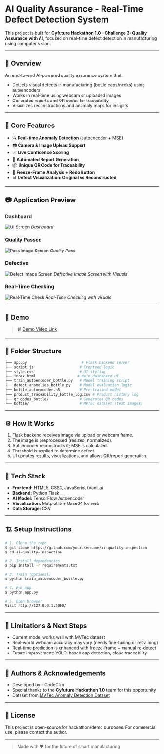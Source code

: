 # AI Quality Assurance - Real-Time Defect Detection System

This project is built for **Cyfuture Hackathon 1.0 – Challenge 3: Quality Assurance with AI**, focused on real-time defect detection in manufacturing using computer vision.

---

## 🚀 Overview

An end-to-end AI-powered quality assurance system that:

* Detects visual defects in manufacturing (bottle caps/necks) using autoencoders
* Works in real-time using webcam or uploaded images
* Generates reports and QR codes for traceability
* Visualizes reconstructions and anomaly maps for insights

---

## 🧠 Core Features

* 🔍 **Real-time Anomaly Detection** (autoencoder + MSE)
* 📷 **Camera & Image Upload Support**
* 📈 **Live Confidence Scoring**
* 🧾 **Automated Report Generation**
* 📦 **Unique QR Code for Traceability**
* 🧊 **Freeze-Frame Analysis + Redo Button**
* 📊 **Defect Visualization: Original vs Reconstructed**

---

## 📷 Application Preview

### Dashboard
![UI Screen](screenshots/UI.png)
*Dashboard*

### Quality Passed 
![Pass Image Screen](screenshots/Pass.png)
*Quality Pass*

### Defective 
![Defect Image Screen](screenshots/Defect.png)
*Defective Image Screen with Visuals*

### Real-Time Checking 
![Real-Time Check](screenshots/real.png)
*Real-Time Checking with visuals*

---

## 📸 Demo

> 📹 [Demo Video Link](https://drive.google.com/file/d/1341ylmE9YRooJKVBdhgBntuZe_i0_GeF/view?usp=drivesdk)

---

## 📂 Folder Structure

```bash
├── app.py                         # Flask backend server
├── script.js                     # Frontend logic
├── style.css                     # UI styling
├── index.html                   # Main dashboard UI
├── train_autoencoder_bottle.py   # Model training script
├── detect_anamolies_bottle.py    # Model evaluation logic
├── bottle_autoencoder.h5         # Pre-trained model
├── product_traceability_bottle_log.csv # Product history log
├── qr_codes_bottle/              # Generated QR codes
└── bottle/                       # MVTec dataset (test images)
```

---

## ⚙️ How It Works

1. Flask backend receives image via upload or webcam frame.
2. The image is preprocessed (resized, normalized).
3. Autoencoder reconstructs it; MSE is calculated.
4. Threshold is applied to determine defect.
5. UI updates results, visualizations, and allows QR/report generation.

---

## 🧪 Tech Stack

* **Frontend:** HTML5, CSS3, JavaScript (Vanilla)
* **Backend:** Python Flask
* **AI Model:** TensorFlow Autoencoder
* **Visualization:** Matplotlib + Base64 for web
* **Data Storage:** CSV

---

## 🏗️ Setup Instructions

```bash
# 1. Clone the repo
$ git clone https://github.com/yourusername/ai-quality-inspection
$ cd ai-quality-inspection

# 2. Install dependencies
$ pip install -r requirements.txt

# 3. Train (Optional)
$ python train_autoencoder_bottle.py

# 4. Run app
$ python app.py

# 5. Open browser
Visit http://127.0.0.1:5000/
```

---

## 📌 Limitations & Next Steps

* Current model works well with MVTec dataset
* Real-world webcam accuracy may vary (needs fine-tuning or retraining)
* Real-time prediction is enhanced with freeze-frame + manual re-detect
* Future improvement: YOLO-based cap detection, cloud traceability

---

## 🧠 Authors & Acknowledgements

* Developed by - CodeClan
* Special thanks to the **Cyfuture Hackathon 1.0** team for this opportunity
* Dataset from [MVTec Anomaly Detection Dataset](https://www.mvtec.com/company/research/datasets/mvtec-ad)

---

## 📄 License

This project is open-source for hackathon/demo purposes. For commercial use, please contact the author.

---

> Made with ❤️ for the future of smart manufacturing.
